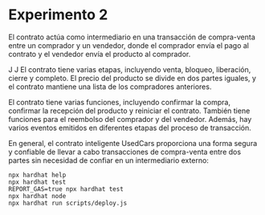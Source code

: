 # Experimento 2
El contrato actúa como intermediario en una transacción de compra-venta entre un comprador y un vendedor, donde el comprador envía el pago al contrato y el vendedor envía el producto al comprador.

J
J
El contrato tiene varias etapas, incluyendo venta, bloqueo, liberación, cierre y completo. El precio del producto se divide en dos partes iguales, y el contrato mantiene una lista de los compradores anteriores.

El contrato tiene varias funciones, incluyendo confirmar la compra, confirmar la recepción del producto y reiniciar el contrato. También tiene funciones para el reembolso del comprador y del vendedor. Además, hay varios eventos emitidos en diferentes etapas del proceso de transacción.

En general, el contrato inteligente UsedCars proporciona una forma segura y confiable de llevar a cabo transacciones de compra-venta entre dos partes sin necesidad de confiar en un intermediario externo:

```shell
npx hardhat help
npx hardhat test
REPORT_GAS=true npx hardhat test
npx hardhat node
npx hardhat run scripts/deploy.js
```
